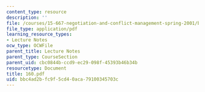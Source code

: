```yaml
---
content_type: resource
description: ''
file: /courses/15-667-negotiation-and-conflict-management-spring-2001/bbc4ad2bfc9f5cd40aca79100345703c_160.pdf
file_type: application/pdf
learning_resource_types:
- Lecture Notes
ocw_type: OCWFile
parent_title: Lecture Notes
parent_type: CourseSection
parent_uid: cbc0844b-ccd9-ec29-098f-45393b46b34b
resourcetype: Document
title: 160.pdf
uid: bbc4ad2b-fc9f-5cd4-0aca-79100345703c
---
```

